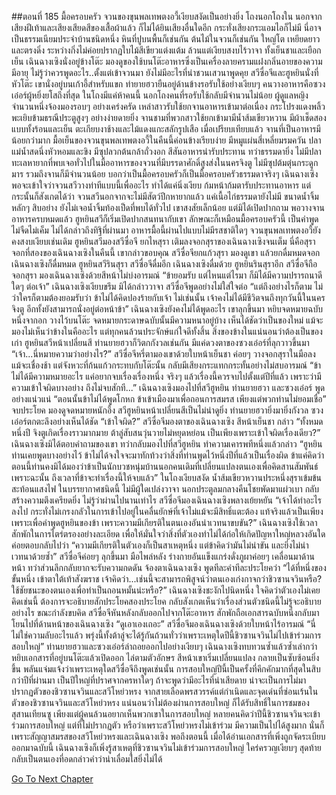 ##ตอนที่ 185 มื้อครอบครัว
จวนของขุนพลเทพตงอวี้เงียบสงัดเป็นอย่างยิ่ง โถงนอกโถงใน นอกจากเสียงฝีเท้าและเสียงเสียดสีของเสื้อผ้าแล้ว ก็ไม่ได้ยินเสียงอื่นใดอีก กระทั่งเสียงกระแอมไอก็ไม่มี นี่อาจเป็นธรรมเนียมประจำบ้านชนิดหนึ่ง
หินที่ปูบนพื้นก็เช่นกัน ต้นไม้ในจวนก็เช่นกัน ใหญ่โต เหยียดยาว และตรงดิ่ง ระหว่างกิ่งไม่ค่อยปรากฏใบไม้สีเขียวแต่งแต้ม ล้วนแต่เงียบสงบไร้วาจา ทั้งเย็นชาและเยือกเย็น
เฉินฉางเซิงนั่งอยู่ข้างโต๊ะ มองดูของใช้บนโต๊ะอาหารซึ่งเป็นเครื่องลายครามแฝงกลิ่นอายของความมีอายุ ไม่รู้ว่าควรพูดอะไร..ตั้งแต่เข้าจวนมา ยังไม่มีอะไรที่น่าชวนเสวนาพูดคุย
สวีซื่อจีและฮูหยินนั่งที่หัวโต๊ะ เขานั่งอยู่บนเก้าอี้สำหรับแขก ท่ายายฮวายืนอยู่ด้านข้างรอรับใช้อย่างเงียบๆ คนวางอาหารคือซวงเอ๋อร์ผู้หยิ่งยโสถึงที่สุด
ในโถงมีแค่ห้าคนนี้ นอกโถงคนที่รอรับใช้กลับมีจำนวนไม่น้อย ผู้ดูแลหญิงจำนวนหนึ่งจ้องมองรอบๆ อย่างเคร่งครัด เหล่าสาวรับใช้ยกจานอาหารเข้ามาต่อเนื่อง กระโปรงแดงพลิ้วพะเยิบข้ามธรณีประตูสูงๆ อย่างง่ายดายยิ่ง
จานชามที่พวกสาวใช้ยกเข้ามามีน้ำส้มเขียวหวาน มีผ้าเช็ดสองแบบทั้งร้อนและเย็น ตะเกียบงาช้างและไม้แดงแกะสลักรูปเสือ เมื่อเปรียบเทียบแล้ว จานที่เป็นอาหารมีน้อยกว่ามาก
มื้อเย็นของจวนขุนพลเทพตงอวี้ในคืนนี้ค่อนข้างเรียบง่าย มีหมูแผ่นสี่เหลี่ยมรมควัน ปลาแม่น้ำสดนึ่งหัวหอมและขิง มีซุปลวกต้นกล้าถั่วงอก สีสันอาหารน่ารับประทาน ทว่าธรรมดายิ่ง ไม่มีปลาทะเลหายากที่พบเจอทั่วไปในมื้ออาหารของจวนที่มีบรรดาศักดิ์สูงส่งในนครจิงตู ไม่มีซุปต้มตุ๋นกระดูกมาร รวมถึงจานก็มีจำนวนน้อย
บอกว่าเป็นมื้อครอบครัวก็เป็นมื้อครอบครัวธรรมดาจริงๆ
เฉินฉางเซิงพอจะเข้าใจว่าจวนสวีวางท่าทีแบบนี้เพื่ออะไร ทำได้แค่นิ่งเงียบ ก้มหน้าก้มตารับประทานอาหาร แต่กระนั้นก็สังเกตได้ว่า จวนสวีนอกจากจะไม่มีสัตว์ปีกหายากแล้ว แค่เนื้อไก่ธรรมดายังไม่มี ขนาดน้ำจิ้มหลักๆ สิบอย่าง ยังไม่เจอน้ำจิ้มท้องเป็ดที่พบได้ทั่วไป
เขาสงสัยเล็กน้อย แต่มิได้เปิดปากถาม
พอวางจานอาหารครบหมดแล้ว ฮูหยินสวีก็เริ่มเปิดปากสนทนากับเขา ลักษณะก็เหมือนมื้อครอบครัวนี้ เป็นคำพูดไม่จืดไม่เค็ม ไม่ได้กล่าวถึงทิฐิที่ผ่านมา
อาหารมื้อนี้ผ่านไปแบบไม่มีรสชาติใดๆ จวนขุนพลเทพตงอวี้ยังคงสงบเงียบเช่นเดิม
ฮูหยินสวีมองสวีซื่อจี ยกไหสุรา เติมลงจอกสุราของเฉินฉางเซิงจนเต็ม
นี่คือสุราจอกที่สองของเฉินฉางเซิงในคืนนี้
เขากล่าวขอบคุณ
สวีซื่อจียกแก้วสุรา มองดูเขา แล้วยกดื่มหมดจอก
เฉินฉางเซิงก็ดื่มหมด
ฮูหยินสวีรินสุรา
สวีซื่อจีดื่มอีก
เฉินฉางเซิงดื่มด้วย
ฮูหยินรินสุราอีก
สวีซื่อจีถือจอกสุรา มองเฉินฉางเซิงด้วยสีหน้าไม่บ่งอารมณ์ “ข้ายอมรับ แต่ไหนแต่ไรมา ก็มิได้มีความปรารถนาดีใดๆ ต่อเจ้า”
เฉินฉางเซิงเงียบขรึม มิได้กล่าววาจา
สวีซื่อจีพูดอย่างไม่ใส่ใจต่อ “แต่ถึงอย่างไรก็ตาม ไม่ว่าใครก็ตามต้องยอมรับว่า ข้าไม่ได้คิดปองร้ายกับเจ้า ไม่เช่นนั้น เจ้าคงไม่ได้มีชีวิตจนถึงทุกวันนี้ในนครจิงตู อีกทั้งยังสามารถนั่งอยู่ต่อหน้าข้า”
เฉินฉางเซิงยังคงไม่ได้พูดอะไร เขาลุกขึ้นมา หยิบจดหมายฉบับหนึ่งจากอก วางไว้บนโต๊ะ
จดหมายกระดาษฉบับนั้นมีความหนาอยู่บ้าง เห็นได้ชัดว่าเป็นของใหม่ แม้จะมองไม่เห็นว่าข้างในคืออะไร แต่ทุกคนล้วนประจักษ์แก่ใจดีทั้งสิ้น สิ่งของข้างในแน่นอนว่าต้องเป็นของเก่า
ฮูหยินสวีหน้าเปลี่ยนสี ท่านยายฮวาก็วิตกกังวลเช่นกัน มีแค่ดวงตาของซวงเอ๋อร์ที่ลุกวาวขึ้นมา
“เจ้า...นี่หมายความว่าอย่างไร?”
สวีซื่อจีหรี่ตามองเขาด้วยใบหน้าเย็นชา ค่อยๆ วางจอกสุราในมือลง แม้จะเชื่องช้า แต่จังหวะที่ก้นแก้วกระทบกับโต๊ะนั้น กลับมีเสียงกระแทกกระทั้นอย่างไม่สบอารมณ์
“ข้าไม่ได้มีความหมายอะไร แค่อยากจบเรื่องเรื่องหนึ่ง จริงๆ แล้วเรื่องนี้ควรจบไปตั้งแต่ปีที่แล้ว เพราะว่ามีความเข้าใจผิดบางอย่าง ถึงไม่จบสักที...”
เฉินฉางเซิงมองไปที่สวีฮูหยิน ท่านยายฮวา และซวงเอ๋อร์ พูดอย่างแน่วแน่ “ตอนนั้นข้าไม่ได้พูดโกหก ข้าเข้าเมืองมาเพื่อถอนการสมรส เพียงแต่พวกท่านไม่ยอมเชื่อ”
จบประโยค มองดูจดหมายหนักอึ้ง สวีฮูหยินหน้าเปลี่ยนสีเป็นไม่น่าดูยิ่ง ท่านยายฮวายิ่งมายิ่งกังวล ซวงเอ๋อร์ตกตะลึงอย่างเห็นได้ชัด
“เข้าใจผิด?” สวีซื่อจีมองตาของเฉินฉางเซิง สีหน้าเย็นชา กล่าว “ทั้งหมดหนึ่งปี จิงตูเกิดเรื่องราวมากมาย ต้าลู่สับสนวุ่นวายไม่หยุดหย่อน เป็นเพียงเพราะเข้าใจผิดเรื่องเดียว?”
เฉินฉางเซิงมิได้ตอบคำถามของเขา ทว่ากลับมองไปที่สวีฮูหยิน ทำความเคารพทีหนึ่งแล้วกล่าว “ฮูหยิน ท่านเคยพูดบางอย่างไว้ ข้าไม่ได้จงใจจะมาทักท้วงว่าสิ่งที่ท่านพูดไว้หนึ่งปีที่แล้วเป็นเรื่องผิด ข้าแค่คิดว่า ตอนนี้ท่านคงมิได้มองว่าข้าเป็นนักบวชหนุ่มบ้านนอกคนเดิมที่เปลี่ยนแปลงตนเองเพื่อคิดสานสัมพันธ์ เพราะฉะนั้น ถึงเวลาที่ข้าจะทำเรื่องนี้ให้จบแล้ว”
ในโถงเงียบสงัด น้ำส้มเขียวหวานประหนึ่งสุราเข้มข้นสะท้อนแสงไฟ ในบรรยากาศชนิดนี้ ไม่มีผู้ใดเปล่งวาจา นอกประตูลมกลางคืนโชยพัดมาแผ่วเบา กลับสร้างความตึงเครียดยิ่ง
ไม่รู้ว่าผ่านไปนานเท่าไร สวีซื่อจีมองเฉินฉางเซิงพลางเย้ยหยัน “เจ้าได้ทำอะไรลงไป กระทั่งไม่เกรงกลัวในการเข้าไปอยู่ในคลื่นยักษ์ที่เจ้าไม่แม้จะมีสิทธิ์แตะต้อง แท้จริงแล้วเป็นเพียงเพราะเพื่อคำพูดฮูหยินของข้า เพราะความมีเกียรติในตนเองอันน่าเวทนาขบขัน?”
เฉินฉางเซิงใช้เวลาสักพักในการไตร่ตรองอย่างละเอียด เพื่อให้มั่นใจว่าสิ่งที่ตัวเองทำไม่ได้ก่อให้เกิดปัญหาใหญ่หลวงอันใด ค่อยตอบกลับไปว่า “ความมีเกียรติในตัวเองก็เป็นสาเหตุหนึ่ง แต่ข้าคิดว่ามันไม่น่าขัน และยิ่งไม่น่าเวทนาด้วยซ้ำ”
สวีซื่อจีค่อยๆ ลุกขึ้นมา มือไพล่หลัง ร่างกายอันแข็งแกร่งดั่งภูผาค่อยๆ เคลื่อนมาด้านหน้า ทว่าส่วนลึกกลับยากจะรับความกดดัน จ้องตาเฉินฉางเซิง พูดทีละคำทีละประโยคว่า “ได้ที่หนึ่งของขั้นหนึ่ง เข้าตาใต้เท้าสังฆราช เจ้าคิดว่า...เช่นนี้จะสามารถพิสูจน์ว่าตนเองเก่งกาจกว่าชิวซานจวินหรือ? ใช้ชัยชนะของตนเองเพื่อทำเป็นถอนหมั้นน่ะหรือ?”
เฉินฉางเซิงชะงักไปนิดหนึ่ง ใจคิดว่าตัวเองไม่เคยคิดเช่นนี้ ต้องการจะอธิบายสักประโยคสองประโยค กลับสังเกตเห็นว่าเรื่องส่วนตัวชนิดนี้ไม่รู้จะอธิบายอย่างไร ขณะกำลังขบคิด สวีซื่อจีหันหลังกลับออกไปจากโต๊ะอาหาร สักพักถือเอกสารฉบับหนึ่งกลับมา โยนไปที่ด้านหน้าของเฉินฉางเซิง
“ดูเอาเองเถอะ”
สวีซื่อจีมองเฉินฉางเซิงด้วยใบหน้าไร้อารมณ์ “นี่ไม่ใช่ความลับอะไรแล้ว พรุ่งนี้ทั้งต้าลู่จะได้รู้กันถ้วนทั่วว่าเพราะเหตุใดปีนี้ชิวซานจวินไม่ไปเข้าร่วมการสอบใหญ่”
ท่านยายฮวาและซวงเอ๋อร์ล่าถอยออกไปอย่างเงียบๆ
เฉินฉางเซิงทบทวนซ้ำแล้วซ้ำเล่ากว่าหยิบเอกสารที่อยู่บนโต๊ะแล้วเปิดออก ไล่ตามตัวอักษร สีหน้าเขาเริ่มเปลี่ยนแปลง กลายเป็นซับซ้อนยิ่งขึ้น พลันแจ่มแจ้งว่าเพราะเหตุใดสวีซื่อจีถึงพูดเช่นนั้น
การสอบใหญ่ปีนี้เป็นครั้งที่คึกคักมากที่สุดในสิบกว่าปีที่ผ่านมา เป็นปีใหญ่ที่ปราศจากครหาใดๆ ถ้าจะพูดว่ามีอะไรที่น่าเสียดาย น่าจะเป็นการไม่มาปรากฏตัวของชิวซานจวินและสวีโหย่วหรง
จากสายเลือดพรสวรรค์แต่กำเนิดและจุดเด่นที่ซ่อนเร้นในตัวของชิวซานจวินและสวีโหย่วหรง แน่นอนว่าไม่ต้องผ่านการสอบใหญ่ ก็ได้รับสิทธิ์ในการชมของสุสานเทียนซู เพียงแต่ผู้คนล้วนอยากเห็นพวกเขาในการสอบใหญ่
หลายคนคิดว่าปีนี้ชิวซานจวินจะเข้าร่วมการสอบใหญ่ แต่ที่ไม่ปรากฏตัว หรือว่าเพราะสวีโหย่วหรงไม่เข้าร่วม มีความเป็นไปได้สูงมาก นั่นก็เพราะสัญญาสมรสของสวีโหย่วหรงและเฉินฉางเซิง
พอถึงตอนนี้ เมื่อได้อ่านเอกสารที่เพิ่งถูกจัดระเบียบออกมาฉบับนี้ เฉินฉางเซิงก็เพิ่งรู้สาเหตุที่ชิวซานจวินไม่เข้าร่วมการสอบใหญ่ ใคร่ครวญเงียบๆ สุดท้ายกลับเป็นตนเองที่อดกล่าวคำว่าน่าเลื่อมใสยิ่งไม่ได้


[Go To Next Chapter]( ./187.md)